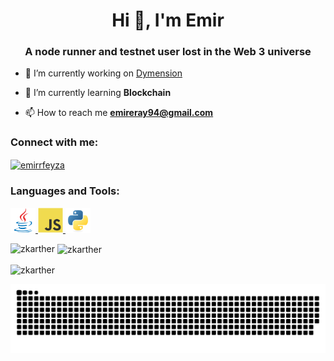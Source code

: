 <h1 align="center">Hi 👋, I'm Emir</h1>
<h3 align="center">A node runner and testnet user lost in the Web 3 universe</h3>

- 🔭 I’m currently working on [Dymension](https://github.com/dymensionxyz)

- 🌱 I’m currently learning **Blockchain**

- 📫 How to reach me **emireray94@gmail.com**

<h3 align="left">Connect with me:</h3>
<p align="left">
<a href="https://twitter.com/emirrfeyza" target="blank"><img align="center" src="https://raw.githubusercontent.com/rahuldkjain/github-profile-readme-generator/master/src/images/icons/Social/twitter.svg" alt="emirrfeyza" height="30" width="40" /></a>
</p>

<h3 align="left">Languages and Tools:</h3>
<p align="left"> <a href="https://www.java.com" target="_blank" rel="noreferrer"> <img src="https://raw.githubusercontent.com/devicons/devicon/master/icons/java/java-original.svg" alt="java" width="40" height="40"/> </a> <a href="https://developer.mozilla.org/en-US/docs/Web/JavaScript" target="_blank" rel="noreferrer"> <img src="https://raw.githubusercontent.com/devicons/devicon/master/icons/javascript/javascript-original.svg" alt="javascript" width="40" height="40"/> </a> <a href="https://www.python.org" target="_blank" rel="noreferrer"> <img src="https://raw.githubusercontent.com/devicons/devicon/master/icons/python/python-original.svg" alt="python" width="40" height="40"/> </a> </p>

<p><img align="left" src="https://github-readme-stats.vercel.app/api/top-langs?username=zkarther&show_icons=true&locale=en&layout=compact" alt="zkarther" /></p>

<p>&nbsp;<img align="center" src="https://github-readme-stats.vercel.app/api?username=zkarther&show_icons=true&locale=en" alt="zkarther" /></p>

<p><img align="center" src="https://github-readme-streak-stats.herokuapp.com/?user=zkarther&" alt="zkarther" /></p>





![snake gif](https://github.com/zkarther/zkarther/blob/output/github-contribution-grid-snake-dark.svg)
